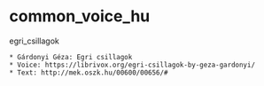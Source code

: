 # common_voice_hu

egri_csillagok

    * Gárdonyi Géza: Egri csillagok
    * Voice: https://librivox.org/egri-csillagok-by-geza-gardonyi/
    * Text: http://mek.oszk.hu/00600/00656/#
